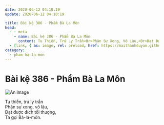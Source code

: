 ```yaml
---
date: 2020-06-12 04:10:19
update: 2020-06-12 04:10:19

title: Bài kệ 386 - Phẩm Bà La Môn
head:
  - - meta
    - name: Bài kệ 386 - Phẩm Bà La Môn
      content: Tu Thiền, Trú Ly Trần<Br>Phận Sự Xong, Vô Lậu,<Br>Ðạt Được Đích Tối Thượng,<Br>Ta Gọi Bà-La-Môn.<Br>
  - [link, { as: image, rel: preload, href: https://maithanhduyan.github.io/kinh-phap-cu/img/pham-ba-la-mon/pham-ba-la-mon-386.jpg }]
category:
  - pham-ba-la-mon
---
```


# Bài kệ 386 - Phẩm Bà La Môn

![An image](/img/pham-ba-la-mon/pham-ba-la-mon-386.jpg)

Tu thiền, trú ly trần<br>Phận sự xong, vô lậu,<br>Ðạt được đích tối thượng,<br>Ta gọi Bà-la-môn.<br>
